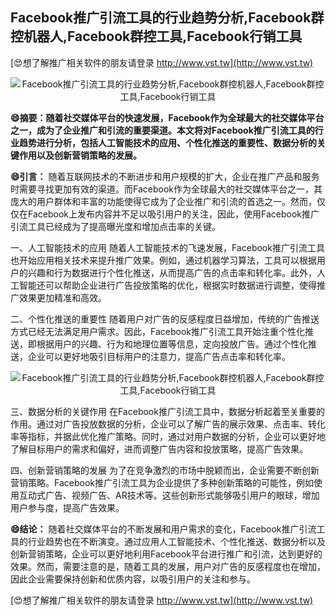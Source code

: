 ## **Facebook推广引流工具的行业趋势分析,Facebook群控机器人,Facebook群控工具,Facebook行销工具**

[😍想了解推广相关软件的朋友请登录 http://www.vst.tw](http://www.vst.tw)

 <center><img src="https://vst.tw/MP4/tuiguang/png/0.png" alt="Facebook推广引流工具的行业趋势分析,Facebook群控机器人,Facebook群控工具,Facebook行销工具"></center>

**😄摘要：随着社交媒体平台的快速发展，Facebook作为全球最大的社交媒体平台之一，成为了企业推广和引流的重要渠道。本文将对Facebook推广引流工具的行业趋势进行分析，包括人工智能技术的应用、个性化推送的重要性、数据分析的关键作用以及创新营销策略的发展。**

**😄引言：**
随着互联网技术的不断进步和用户规模的扩大，企业在推广产品和服务时需要寻找更加有效的渠道。而Facebook作为全球最大的社交媒体平台之一，其庞大的用户群体和丰富的功能使得它成为了企业推广和引流的首选之一。然而，仅仅在Facebook上发布内容并不足以吸引用户的关注，因此，使用Facebook推广引流工具已经成为了提高曝光度和增加点击率的关键。

一、人工智能技术的应用
随着人工智能技术的飞速发展，Facebook推广引流工具也开始应用相关技术来提升推广效果。例如，通过机器学习算法，工具可以根据用户的兴趣和行为数据进行个性化推送，从而提高广告的点击率和转化率。此外，人工智能还可以帮助企业进行广告投放策略的优化，根据实时数据进行调整，使得推广效果更加精准和高效。

二、个性化推送的重要性
随着用户对广告的反感程度日益增加，传统的广告推送方式已经无法满足用户需求。因此，Facebook推广引流工具开始注重个性化推送，即根据用户的兴趣、行为和地理位置等信息，定向投放广告。通过个性化推送，企业可以更好地吸引目标用户的注意力，提高广告点击率和转化率。

 <center><img src="https://vst.tw/MP4/tuiguang/png/5.png" alt="Facebook推广引流工具的行业趋势分析,Facebook群控机器人,Facebook群控工具,Facebook行销工具"></center>

三、数据分析的关键作用
在Facebook推广引流工具中，数据分析起着至关重要的作用。通过对广告投放数据的分析，企业可以了解广告的展示效果、点击率、转化率等指标，并据此优化推广策略。同时，通过对用户数据的分析，企业可以更好地了解目标用户的需求和偏好，进而调整广告内容和投放策略，提高广告效果。

四、创新营销策略的发展
为了在竞争激烈的市场中脱颖而出，企业需要不断创新营销策略。Facebook推广引流工具为企业提供了多种创新策略的可能性，例如使用互动式广告、视频广告、AR技术等。这些创新形式能够吸引用户的眼球，增加用户参与度，提高广告效果。

**😄结论：**
随着社交媒体平台的不断发展和用户需求的变化，Facebook推广引流工具的行业趋势也在不断演变。通过应用人工智能技术、个性化推送、数据分析以及创新营销策略，企业可以更好地利用Facebook平台进行推广和引流，达到更好的效果。然而，需要注意的是，随着工具的发展，用户对广告的反感程度也在增加，因此企业需要保持创新和优质内容，以吸引用户的关注和参与。

[😍想了解推广相关软件的朋友请登录 http://www.vst.tw](http://www.vst.tw)



